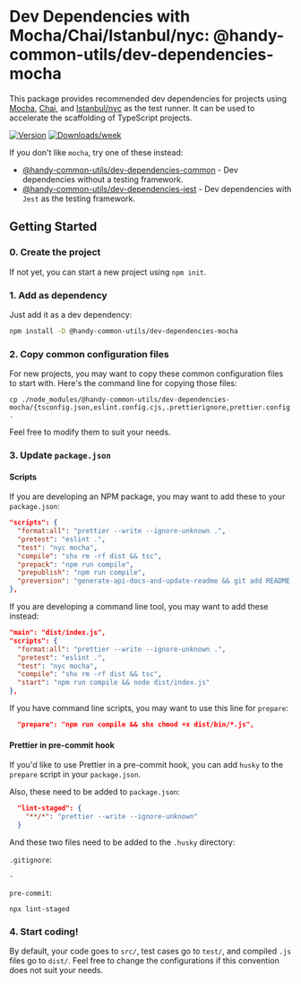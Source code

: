# Dev Dependencies with Mocha/Chai/Istanbul/nyc: @handy-common-utils/dev-dependencies-mocha

This package provides recommended dev dependencies for projects using [Mocha](https://mochajs.org/), [Chai](https://www.chaijs.com/), and [Istanbul/nyc](https://istanbul.js.org/) as the test runner.
It can be used to accelerate the scaffolding of TypeScript projects.

[![Version](https://img.shields.io/npm/v/@handy-common-utils/dev-dependencies-mocha.svg)](https://npmjs.org/package/@handy-common-utils/dev-dependencies-mocha)
[![Downloads/week](https://img.shields.io/npm/dw/@handy-common-utils/dev-dependencies-mocha.svg)](https://npmjs.org/package/@handy-common-utils/dev-dependencies-mocha)

If you don't like `mocha`, try one of these instead:

- [@handy-common-utils/dev-dependencies-common](../common) - Dev dependencies without a testing framework.
- [@handy-common-utils/dev-dependencies-jest](../jest) - Dev dependencies with `Jest` as the testing framework.

## Getting Started

### 0. Create the project

If not yet, you can start a new project using `npm init`.

### 1. Add as dependency

Just add it as a dev dependency:

```sh
npm install -D @handy-common-utils/dev-dependencies-mocha
```

### 2. Copy common configuration files

For new projects, you may want to copy these common configuration files to start with.
Here's the command line for copying those files:

```
cp ./node_modules/@handy-common-utils/dev-dependencies-mocha/{tsconfig.json,eslint.config.cjs,.prettierignore,prettier.config.cjs,.mocharc.yml,.nycrc.yml} .
```

Feel free to modify them to suit your needs.

### 3. Update `package.json`

#### Scripts

If you are developing an NPM package, you may want to add these to your `package.json`:

```json
"scripts": {
  "format:all": "prettier --write --ignore-unknown .",
  "pretest": "eslint .",
  "test": "nyc mocha",
  "compile": "shx rm -rf dist && tsc",
  "prepack": "npm run compile",
  "prepublish": "npm run compile",
  "preversion": "generate-api-docs-and-update-readme && git add README.md"
},
```

If you are developing a command line tool, you may want to add these instead:

```json
"main": "dist/index.js",
"scripts": {
  "format:all": "prettier --write --ignore-unknown .",
  "pretest": "eslint .",
  "test": "nyc mocha",
  "compile": "shx rm -rf dist && tsc",
  "start": "npm run compile && node dist/index.js"
},
```

If you have command line scripts, you may want to use this line for `prepare`:

```json
  "prepare": "npm run compile && shx chmod +x dist/bin/*.js",
```

#### Prettier in pre-commit hook

If you'd like to use Prettier in a pre-commit hook, you can add `husky` to the `prepare` script in your `package.json`.

Also, these need to be added to `package.json`:

```json
  "lint-staged": {
    "**/*": "prettier --write --ignore-unknown"
  }
```

And these two files need to be added to the `.husky` directory:

`.gitignore`:

```
-
```

`pre-commit`:

```shell
npx lint-staged
```

### 4. Start coding!

By default, your code goes to `src/`, test cases go to `test/`, and compiled `.js` files go to `dist/`.
Feel free to change the configurations if this convention does not suit your needs.
